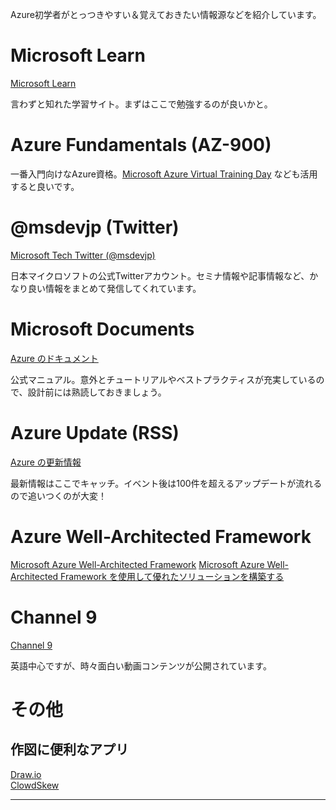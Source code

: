 Azure初学者がとっつきやすい＆覚えておきたい情報源などを紹介しています。

# Microsoft Learn

[Microsoft Learn](https://docs.microsoft.com/ja-jp/learn/)

言わずと知れた学習サイト。まずはここで勉強するのが良いかと。

# Azure Fundamentals (AZ-900)

一番入門向けなAzure資格。[Microsoft Azure Virtual Training Day](https://www.microsoft.com/ja-jp/events/top/training-days.aspx) なども活用すると良いです。

# @msdevjp (Twitter)

[Microsoft Tech Twitter (@msdevjp)](https://twitter.com/msdevjp)

日本マイクロソフトの公式Twitterアカウント。セミナ情報や記事情報など、かなり良い情報をまとめて発信してくれています。

# Microsoft Documents

[Azure のドキュメント](https://docs.microsoft.com/ja-jp/azure/)

公式マニュアル。意外とチュートリアルやベストプラクティスが充実しているので、設計前には熟読しておきましょう。

# Azure Update (RSS)

[Azure の更新情報](https://azure.microsoft.com/ja-jp/updates/)

最新情報はここでキャッチ。イベント後は100件を超えるアップデートが流れるので追いつくのが大変！

# Azure Well-Architected Framework

[Microsoft Azure Well-Architected Framework](https://docs.microsoft.com/ja-jp/azure/architecture/framework/)
[Microsoft Azure Well-Architected Framework を使用して優れたソリューションを構築する](https://docs.microsoft.com/ja-jp/learn/paths/azure-well-architected-framework/)

# Channel 9

[Channel 9](https://channel9.msdn.com/)

英語中心ですが、時々面白い動画コンテンツが公開されています。

# その他

## 作図に便利なアプリ

[Draw.io](https://app.diagrams.net/)  
[ClowdSkew](https://www.cloudskew.com/)

-----
